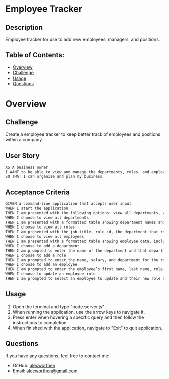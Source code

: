 # Employee Tracker

## Description 

Employee tracker for use to add new employees, managers, and positions.

## Table of Contents:
- [Overview](#Overview)
- [Challenge](#Challenge)
- [Usage](#Usage)
- [Questions](#Questions)

# Overview

## Challenge

Create a employee tracker to keep better track of employees and positions within a company.

## User Story

```md
AS A business owner
I WANT to be able to view and manage the departments, roles, and employees in my company
SO THAT I can organize and plan my business
```

## Acceptance Criteria

```md
GIVEN a command-line application that accepts user input
WHEN I start the application
THEN I am presented with the following options: view all departments, view all roles, view all employees, add a department, add a role, add an employee, and update an employee role
WHEN I choose to view all departments
THEN I am presented with a formatted table showing department names and department ids
WHEN I choose to view all roles
THEN I am presented with the job title, role id, the department that role belongs to, and the salary for that role
WHEN I choose to view all employees
THEN I am presented with a formatted table showing employee data, including employee ids, first names, last names, job titles, departments, salaries, and managers that the employees report to
WHEN I choose to add a department
THEN I am prompted to enter the name of the department and that department is added to the database
WHEN I choose to add a role
THEN I am prompted to enter the name, salary, and department for the role and that role is added to the database
WHEN I choose to add an employee
THEN I am prompted to enter the employee’s first name, last name, role, and manager, and that employee is added to the database
WHEN I choose to update an employee role
THEN I am prompted to select an employee to update and their new role and this information is updated in the database 
```
## Usage

1. Open the terminal and type "node.server.js"
2. When running the application, use the arrow keys to navigate it.
3. Press enter when hovering a specific query and then follow the instructions to completion.
4. When finished with the application, navigate to "Exit" to quit application.
 

## Questions
If you have any questions, feel free to contact me:
- GitHub: [alecworthen](https://github.com/alecworthen)
- Email: alecworthen@gmail.com
